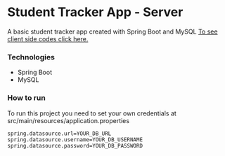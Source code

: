 # Student Tracker App - Server

 A basic student tracker app created with Spring Boot and MySQL
 [To see client side codes click here.](https://github.com/Murat-Yavas/student-tracker-app-client)

### Technologies
-   Spring Boot
-   MySQL



### How to run

To run this project you need to set your own credentials at src/main/resources/application.properties

```
spring.datasource.url=YOUR_DB_URL
spring.datasource.username=YOUR_DB_USERNAME
spring.datasource.password=YOUR_DB_PASSWORD
```